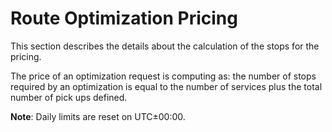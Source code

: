 # Route Optimization Pricing

This section describes the details about the calculation of the stops for the pricing. 

The price of an optimization request is computing as: the number of stops required by an optimization is equal to the number of services plus the total number of pick ups defined.

**Note**: Daily limits are reset on UTC±00:00.